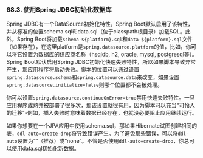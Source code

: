 ### 68.3. 使用Spring JDBC初始化数据库

Spring JDBC有一个DataSource初始化特性。Spring Boot默认启用了该特性，并从标准的位置schema.sql和data.sql（位于classpath根目录）加载SQL。此外，Spring Boot将加载`schema-${platform}.sql`和`data-${platform}.sql`文件（如果存在），在这里platform是`spring.datasource.platform`的值，比如，你可以将它设置为数据库的供应商名称（hsqldb, h2, oracle, mysql, postgresql等）。Spring Boot默认启用Spring JDBC初始化快速失败特性，所以如果脚本导致异常产生，那应用程序将启动失败。脚本的位置可以通过设置`spring.datasource.schema`和`spring.datasource.data`来改变，如果设置`spring.datasource.initialize=false`则哪个位置都不会被处理。

你可以设置`spring.datasource.continueOnError=true`禁用快速失败特性。一旦应用程序成熟并被部署了很多次，那该设置就很有用，因为脚本可以充当"可怜人的迁移"-例如，插入失败时意味着数据已经存在，也就没必要阻止应用继续运行。

如果你想要在一个JPA应用中使用schema.sql，那如果Hibernate试图创建相同的表，`ddl-auto=create-drop`将导致错误产生。为了避免那些错误，可以将`ddl-auto`设置为“”（推荐）或“none”。不管是否使用`ddl-auto=create-drop`，你总可以使用data.sql初始化新数据。
